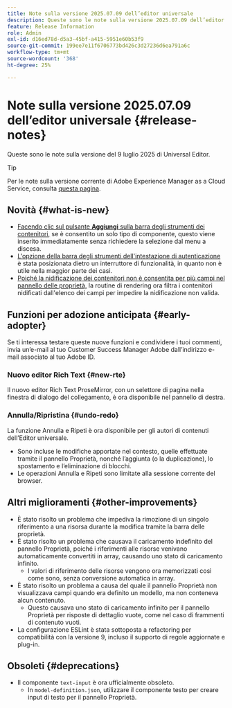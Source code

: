 ```yaml
---
title: Note sulla versione 2025.07.09 dell’editor universale
description: Queste sono le note sulla versione 2025.07.09 dell’editor universale.
feature: Release Information
role: Admin
exl-id: d16ed78d-d5a3-45bf-a415-5951e60b53f9
source-git-commit: 199ee7e11f6706773bd426c3d27236d6ea791a6c
workflow-type: tm+mt
source-wordcount: '368'
ht-degree: 25%

---
```



# Note sulla versione 2025.07.09 dell’editor universale {#release-notes}

Queste sono le note sulla versione del 9 luglio 2025 di Universal Editor.

>[!TIP]
>
>Per le note sulla versione corrente di Adobe Experience Manager as a Cloud Service, consulta [questa pagina](/help/release-notes/release-notes-cloud/release-notes-current.md).

## Novità {#what-is-new}

* [Facendo clic sul pulsante **Aggiungi** sulla barra degli strumenti dei contenitori,](/help/sites-cloud/authoring/universal-editor/authoring.md#adding-components) se è consentito un solo tipo di componente, questo viene inserito immediatamente senza richiedere la selezione dal menu a discesa.
* [L&#39;opzione della barra degli strumenti dell&#39;intestazione di autenticazione](/help/sites-cloud/authoring/universal-editor/navigation.md#autentication-settings) è stata posizionata dietro un interruttore di funzionalità, in quanto non è utile nella maggior parte dei casi.
* [Poiché la nidificazione dei contenitori non è consentita per più campi nel pannello delle proprietà,](/help/implementing/universal-editor/field-types.md#fields) la routine di rendering ora filtra i contenitori nidificati dall&#39;elenco dei campi per impedire la nidificazione non valida.

## Funzioni per adozione anticipata {#early-adopter}

Se ti interessa testare queste nuove funzioni e condividere i tuoi commenti, invia un’e-mail al tuo Customer Success Manager Adobe dall’indirizzo e-mail associato al tuo Adobe ID.

### Nuovo editor Rich Text {#new-rte}

Il nuovo editor Rich Text ProseMirror, con un selettore di pagina nella finestra di dialogo del collegamento, è ora disponibile nel pannello di destra.

### Annulla/Ripristina {#undo-redo}

La funzione Annulla e Ripeti è ora disponibile per gli autori di contenuti dell’Editor universale.

* Sono incluse le modifiche apportate nel contesto, quelle effettuate tramite il pannello Proprietà, nonché l’aggiunta (o la duplicazione), lo spostamento e l’eliminazione di blocchi.
* Le operazioni Annulla e Ripeti sono limitate alla sessione corrente del browser.

## Altri miglioramenti {#other-improvements}

* È stato risolto un problema che impediva la rimozione di un singolo riferimento a una risorsa durante la modifica tramite la barra delle proprietà.
* È stato risolto un problema che causava il caricamento indefinito del pannello Proprietà, poiché i riferimenti alle risorse venivano automaticamente convertiti in array, causando uno stato di caricamento infinito.
   * I valori di riferimento delle risorse vengono ora memorizzati così come sono, senza conversione automatica in array.
* È stato risolto un problema a causa del quale il pannello Proprietà non visualizzava campi quando era definito un modello, ma non conteneva alcun contenuto.
   * Questo causava uno stato di caricamento infinito per il pannello Proprietà per risposte di dettaglio vuote, come nel caso di frammenti di contenuto vuoti.
* La configurazione ESLint è stata sottoposta a refactoring per compatibilità con la versione 9, incluso il supporto di regole aggiornate e plug-in.

## Obsoleti {#deprecations}

* Il componente `text-input` è ora ufficialmente obsoleto.
   * In `model-definition.json`, utilizzare il componente testo per creare input di testo per il pannello Proprietà.
